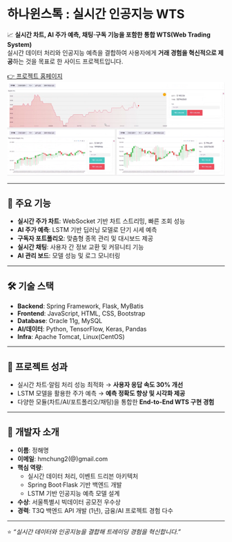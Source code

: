# 하나윈스톡 : 실시간 인공지능 WTS

📈 **실시간 차트, AI 주가 예측, 채팅·구독 기능을 포함한 통합 WTS(Web Trading System)**  
실시간 데이터 처리와 인공지능 예측을 결합하여 사용자에게 **거래 경험을 혁신적으로 제공**하는 것을 목표로 한 사이드 프로젝트입니다.  

[👉 프로젝트 홈페이지](https://koposoftware.github.io/2021_14_hmjung/)  
[![시연 영상](발표자료/최종프로젝트_정해명_발표자료/capture.png)](https://www.youtube.com/embed/4cZFjeUAEuc)

---

## 🚀 주요 기능
- **실시간 주가 차트**: WebSocket 기반 차트 스트리밍, 빠른 조회 성능  
- **AI 주가 예측**: LSTM 기반 딥러닝 모델로 단기 시세 예측  
- **구독자 포트폴리오**: 맞춤형 종목 관리 및 대시보드 제공  
- **실시간 채팅**: 사용자 간 정보 교환 및 커뮤니티 기능  
- **AI 관리 보드**: 모델 성능 및 로그 모니터링  

---

## 🛠 기술 스택
- **Backend**: Spring Framework, Flask, MyBatis  
- **Frontend**: JavaScript, HTML, CSS, Bootstrap  
- **Database**: Oracle 11g, MySQL  
- **AI/데이터**: Python, TensorFlow, Keras, Pandas  
- **Infra**: Apache Tomcat, Linux(CentOS)  

---

## 📌 프로젝트 성과
- 실시간 차트·알림 처리 성능 최적화 → **사용자 응답 속도 30% 개선**  
- LSTM 모델을 활용한 주가 예측 → **예측 정확도 향상 및 시각화 제공**  
- 다양한 모듈(차트/AI/포트폴리오/채팅)을 통합한 **End-to-End WTS 구현 경험**  

---

## 👤 개발자 소개
- **이름**: 정해명  
- **이메일**: hmchung2(@)gmail.com  
- **핵심 역량**:  
  - 실시간 데이터 처리, 이벤트 드리븐 아키텍처  
  - Spring Boot·Flask 기반 백엔드 개발  
  - LSTM 기반 인공지능 예측 모델 설계  
- **수상**: 서울특별시 빅데이터 공모전 우수상  
- **경력**: T3Q 백엔드 API 개발 (1년), 금융/AI 프로젝트 경험 다수  

---

⭐ *“실시간 데이터와 인공지능을 결합해 트레이딩 경험을 혁신합니다.”*
